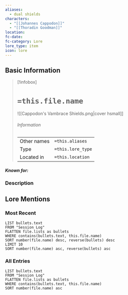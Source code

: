 ```yaml
---
aliases:
  - dual shields
characters:
  - "[[Johannes Cappodon]]"
  - "[[Thoradin Goodman]]"
location: 
fc-date: 
fc-category: Lore
lore_type: item
icon: lore
---
```

## Basic Information
> [!infobox]
> # `=this.file.name`
> ![[Cappodon's Vambrace Shields.png|cover hsmall]]
> ###### Information
> |   |  |
> | ---- | ---- |
> | Other names | `=this.aliases`|
> | Type|`=this.lore_type`|
> | Located in | `=this.location`|
##### Known for:
### Description
## Lore Mentions
### Most Recent
```dataview
LIST bullets.text
FROM "Session Log"
FLATTEN file.lists as bullets
WHERE contains(bullets.text, this.file.name)
SORT number(file.name) desc, reverse(bullets) desc
LIMIT 10
SORT number(file.name) asc, reverse(bullets) asc
```
### All Entries
```dataview
LIST bullets.text
FROM "Session Log"
FLATTEN file.lists as bullets
WHERE contains(bullets.text, this.file.name)
SORT number(file.name) asc
```